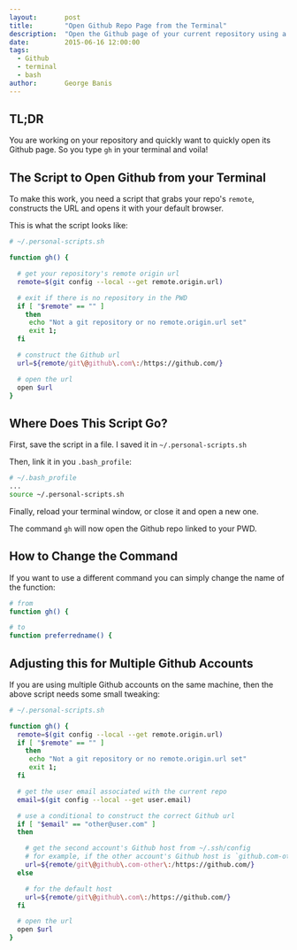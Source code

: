 ```yaml
---
layout:       post
title:        "Open Github Repo Page from the Terminal"
description:  "Open the Github page of your current repository using a bash command from your terminal."
date:         2015-06-16 12:00:00
tags:
  - Github
  - terminal
  - bash
author:       George Banis
---
```


## TL;DR

You are working on your repository and quickly want to quickly open its Github page. So you type `gh` in your terminal and voila!

## The Script to Open Github from your Terminal

To make this work, you need a script that grabs your repo's `remote`, constructs the URL and opens it with your default browser.

This is what the script looks like:

```bash
# ~/.personal-scripts.sh

function gh() {

  # get your repository's remote origin url
  remote=$(git config --local --get remote.origin.url)

  # exit if there is no repository in the PWD
  if [ "$remote" == "" ]
    then
     echo "Not a git repository or no remote.origin.url set"
     exit 1;
  fi

  # construct the Github url
  url=${remote/git\@github\.com\:/https://github.com/}

  # open the url
  open $url
}
```

## Where Does This Script Go?

First, save the script in a file. I saved it in `~/.personal-scripts.sh`

Then, link it in you `.bash_profile`:

```bash
# ~/.bash_profile
...
source ~/.personal-scripts.sh
```

Finally, reload your terminal window, or close it and open a new one.

The command `gh` will now open the Github repo linked to your PWD.

## How to Change the Command

If you want to use a different command you can simply change the name of the function:

```bash
# from
function gh() {

# to
function preferredname() {
```

## Adjusting this for Multiple Github Accounts

If you are using multiple Github accounts on the same machine, then the above script needs some small tweaking:

```bash
# ~/.personal-scripts.sh

function gh() {
  remote=$(git config --local --get remote.origin.url)
  if [ "$remote" == "" ]
    then
     echo "Not a git repository or no remote.origin.url set"
     exit 1;
  fi

  # get the user email associated with the current repo
  email=$(git config --local --get user.email)

  # use a conditional to construct the correct Github url
  if [ "$email" == "other@user.com" ]
  then

    # get the second account's Github host from ~/.ssh/config
    # for example, if the other account's Github host is `github.com-other`
    url=${remote/git\@github\.com-other\:/https://github.com/}
  else

    # for the default host
    url=${remote/git\@github\.com\:/https://github.com/}
  fi

  # open the url
  open $url
}
```
